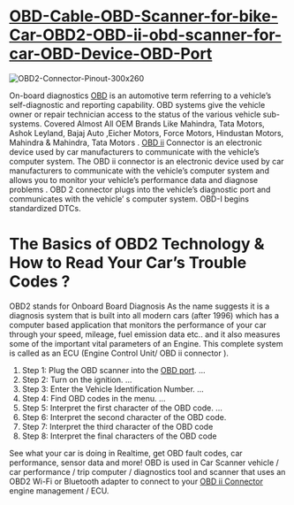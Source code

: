 # [OBD-Cable-OBD-Scanner-for-bike-Car-OBD2-OBD-ii-obd-scanner-for-car-OBD-Device-OBD-Port](https:www.mapout24.com/product-category/obd-diagnostic-cables/)
![OBD2-Connector-Pinout-300x260](https://user-images.githubusercontent.com/106379529/171848957-5d8528e0-d60b-4710-968e-ae933ac81e42.png)

On-board diagnostics [OBD](https:www.mapout24.com/product-category/obd-diagnostic-cables/) is an automotive term referring to a vehicle’s self-diagnostic and reporting capability. OBD systems give the vehicle owner or repair technician access to the status of the various vehicle sub-systems. Covered Almost All OEM Brands Like Mahindra, Tata Motors, Ashok Leyland, Bajaj Auto ,Eicher Motors, Force Motors, Hindustan Motors, Mahindra & Mahindra, Tata Motors .
[OBD ii](https:www.mapout24.com/product-category/obd-diagnostic-cables/) Connector is an electronic device used by car manufacturers to communicate with the vehicle’s computer system. 
The OBD ii connector is an electronic device used by car manufacturers to communicate with the vehicle’s computer system and allows you to monitor your vehicle’s performance data and diagnose problems . OBD 2 connector plugs into the vehicle’s diagnostic port and communicates with the vehicle’ s computer system. OBD-I begins standardized DTCs. 

# The Basics of OBD2 Technology & How to Read Your Car’s Trouble Codes ?
OBD2 stands for Onboard Board Diagnosis  As the name suggests it is a diagnosis system that is built into all modern cars (after 1996) which has a computer based application that monitors the performance of your car through your speed, mileage, fuel emission data etc.. and it also measures some of the important vital parameters of an Engine. This complete system is called as an ECU (Engine Control Unit/ OBD ii connector ).

1.	Step 1: Plug the OBD scanner into the [OBD port](https:www.mapout24.com/product-category/obd-diagnostic-cables/). ...
2.	Step 2: Turn on the ignition. ...
3.	Step 3: Enter the Vehicle Identification Number. ...
4.	Step 4: Find OBD codes in the menu. ...
5.	Step 5: Interpret the first character of the OBD code. ...
6.	Step 6: Interpret the second character of the OBD code.
7.	Step 7: Interpret the third character of the OBD code
8.	Step 8: Interpret the final characters of the OBD code

See what your car is doing in Realtime, get OBD fault codes, car performance, sensor data and more!
OBD is used in Car Scanner vehicle / car performance / trip computer / diagnostics tool and scanner that uses an OBD2 Wi-Fi or Bluetooth adapter to connect to your [OBD ii Connector](https:www.mapout24.com/product-category/obd-diagnostic-cables/) engine management / ECU.
